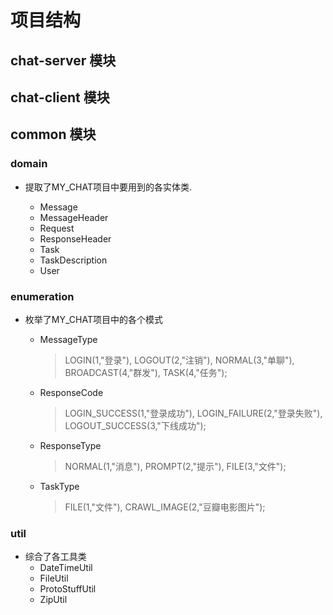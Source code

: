 # 项目结构
## chat-server 模块
## chat-client 模块
## common 模块
### domain
 - 提取了MY_CHAT项目中要用到的各实体类.

    - Message 
    - MessageHeader
    - Request
    - ResponseHeader
    - Task
    - TaskDescription
    - User
### enumeration
- 枚举了MY_CHAT项目中的各个模式
  - MessageType
	
    > LOGIN(1,"登录"),
    > LOGOUT(2,"注销"),
    > NORMAL(3,"单聊"),
    > BROADCAST(4,"群发"),
    > TASK(4,"任务");
	
  - ResponseCode
    
    > LOGIN_SUCCESS(1,"登录成功"),
    > LOGIN_FAILURE(2,"登录失败"),
    > LOGOUT_SUCCESS(3,"下线成功");
    
  - ResponseType
  
    > NORMAL(1,"消息"),
    > PROMPT(2,"提示"),
    > FILE(3,"文件");

  - TaskType
  
  	> FILE(1,"文件"),
    > CRAWL_IMAGE(2,"豆瓣电影图片");
### util
- 综合了各工具类
  - DateTimeUtil
  - FileUtil
  - ProtoStuffUtil
  - ZipUtil 



